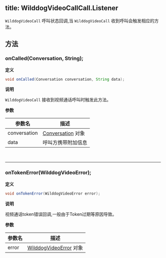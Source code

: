 title: WilddogVideoCallCall.Listener
----------------------------

`WilddogVideoCall` 呼叫状态回调,当 `WilddogVideoCall` 收到呼叫会触发相应的方法。

## 方法

### onCalled(Conversation, String);

**定义**   

```java
void onCalled(Conversation conversation, String data);
```

**说明**

`WilddogVideoCall` 接收到视频通话呼叫时触发此方法。

**参数**

| 参数名 | 描述 |
|---|---|
|conversation|[Conversation](/conversation/Android/api/conversation.html) 对象|
|data|呼叫方携带附加信息|

</br>

---

### onTokenError(WilddogVideoError);

**定义**   

```java
void onTokenError(WilddogVideoError error);
```

**说明**

视频通话token错误回调,一般由于Token过期等原因导致。

**参数**

| 参数名 | 描述 |
|---|---|
|error|[WilddogVideoError](/conversation/Android/api/wilddog-video-error.html) 对象|
